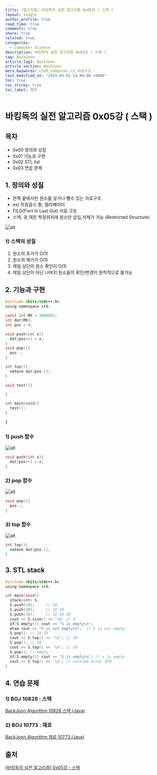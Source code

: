 ```yaml
---
title: (알고리즘) 바킹독의 실전 알고리즘 0x05강 ( 스택 )
layout: single
author_profile: true
read_time: true
comments: true
share: true
related: true
categories:
  - Computer Science
description: 바킹독의 실전 알고리즘 0x03강 ( 스택 )
tag: BackJoon
article_tag1: BackJoon
article_section: BackJoon
meta_keywords: CS50,computer,cs,자료구조
last_modified_at: "2024-03-01 14:00:00 +0800"
toc: true
toc_sticky: true
toc_label: 목차
---
```


# 바킹독의 실전 알고리즘 0x05강 ( 스택 )

## 목차

- 0x00 정의와 성질
- 0x01 기능과 구현
- 0x02 STL list
- 0x03 연습 문제

## 1. 정의와 성질

- 한쪽 끝에서만 원소를 넣거나 뺄수 있는 자료구조
- ex) 프링글스 통, 엘리베이터
- FILO(Fisrt In Last Out) 자료 구조
- 스택, 큐,덱은 특정위치에 원소만 삽입,삭제가 가능 (Restricted Structure)

![alt](/assets/images/post/ComputerStudy/1089.png)

### 1) 스택의 성질

1. 원소의 추가가 O(1)
2. 원소의 제거가 O(1)
3. 제일 상단의 원소 확인이 O(1)
4. 제일 상단이 아닌 나머지 원소들의 확인/변경이 원칙적으로 불가능

## 2. 기능과 구현

```c
#include <bits/stdc++.h>
using namespace std;

const int MX = 1000005;
int dat[MX];
int pos = 0;

void push(int x){
  dat[pos++] = x;
}
void pop(){
  pos--;
}

int top(){
  return dat[pos-1];
}

void test(){

}

int main(void){
  test();
}
```

1

### 1) push 함수

![alt](/assets/images/post/ComputerStudy/1090.png)

```c
void push(int x){
  dat[pos++] = x;
}
```

### 2) pop 함수

![alt](/assets/images/post/ComputerStudy/1091.png)

```c
void pop(){
  pos--;
}
```

### 3) top 함수

![alt](/assets/images/post/ComputerStudy/1092.png)

```c
int top(){
  return dat[pos-1];
}

```

## 3. STL stack

```c
#include <bits/stdc++.h>
using naemspace std;

int main(void){
  stack<int> S;
  S.push(10);     // 10
  S.push(20);     // 10 20
  S.push(30);     // 10 20 30
  cout << S.size() << '\n' // 3
  if(S.empty()) cout << "S is empty\n";
  else cout << "S is not empty\n";  // S is not empty
  S.pop(); // 10 20
  cout << S.top() << '\n'; // 20
  S.pop(); // 10
  cout << S.top() << '\n'; // 10
  S.pop(); // empty
  if(S.empty()) cout << "S is empty\n"; // s is empty
  cout << S.top() << '\n'; // runtime error 발생
}
```

## 4. 연습 문제

### 1) BOJ 10828 : 스택

<a href="https://nicednjsdud.github.io/algorithm/Algorithm-BackJoon-BackJoon_10828/">BackJoon Algorithm 10828 스택 (Java)<a>

### 2) BOJ 10773 : 재로

<a href="https://nicednjsdud.github.io/algorithm/Algorithm-BackJoon-BackJoon_10773/">BackJoon Algorithm 제로 10773 (Java)<a>

## 출처

<a href="https://www.youtube.com/watch?v=0DsyCXIN7Wg">[바킹독의 실전 알고리즘] 0x05강 - 스택</a>
